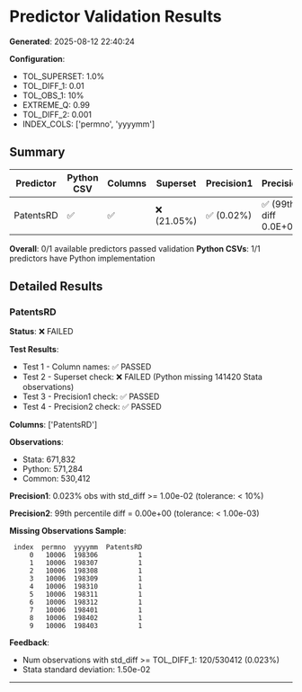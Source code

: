 # Predictor Validation Results

**Generated**: 2025-08-12 22:40:24

**Configuration**:
- TOL_SUPERSET: 1.0%
- TOL_DIFF_1: 0.01
- TOL_OBS_1: 10%
- EXTREME_Q: 0.99
- TOL_DIFF_2: 0.001
- INDEX_COLS: ['permno', 'yyyymm']

## Summary

| Predictor                 | Python CSV | Columns  | Superset  | Precision1   | Precision2              |
|---------------------------|------------|----------|-----------|--------------|-------------------------|
| PatentsRD                 | ✅         | ✅       | ❌ (21.05%)  | ✅ (0.02%)    | ✅ (99th diff 0.0E+00)   |

**Overall**: 0/1 available predictors passed validation
**Python CSVs**: 1/1 predictors have Python implementation

## Detailed Results

### PatentsRD

**Status**: ❌ FAILED

**Test Results**:
- Test 1 - Column names: ✅ PASSED
- Test 2 - Superset check: ❌ FAILED (Python missing 141420 Stata observations)
- Test 3 - Precision1 check: ✅ PASSED
- Test 4 - Precision2 check: ✅ PASSED

**Columns**: ['PatentsRD']

**Observations**:
- Stata:  671,832
- Python: 571,284
- Common: 530,412

**Precision1**: 0.023% obs with std_diff >= 1.00e-02 (tolerance: < 10%)

**Precision2**: 99th percentile diff = 0.00e+00 (tolerance: < 1.00e-03)

**Missing Observations Sample**:
```
 index  permno  yyyymm  PatentsRD
     0   10006  198306          1
     1   10006  198307          1
     2   10006  198308          1
     3   10006  198309          1
     4   10006  198310          1
     5   10006  198311          1
     6   10006  198312          1
     7   10006  198401          1
     8   10006  198402          1
     9   10006  198403          1
```

**Feedback**:
- Num observations with std_diff >= TOL_DIFF_1: 120/530412 (0.023%)
- Stata standard deviation: 1.50e-02

---

